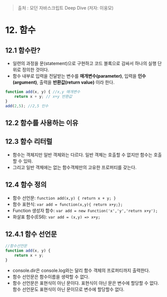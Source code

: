 > 출처 : 모던 자바스크립트 Deep Dive (저자: 이웅모)

# 12. 함수
## 12.1 함수란?
- 일련의 과정을 문(statement)으로 구현하고 코드 블록으로 감싸서 하나의 실행 단위로 정의한 것이다.
- 함수 내부로 입력을 전달받는 변수를 **매개변수(parameter)**, 입력을 **인수(argument)**, 출력을 **반환값(return value)** 이라 한다.
```javascript
function add(x, y) { //x,y 매개변수
    return x + y; // x+y 반환값
}
add(2,5); //2,5 인수
```

## 12.2 함수를 사용하는 이유
## 12.3 함수 리터럴
- 함수는 객체지만 일반 객체와는 다르다. 일반 객체는 호출할 수 없지만 함수는 호출할 수 있따.
- 그리고 일반 객체에는 없는 함수객체만의 고유한 프로퍼티를 갖는다.

## 12.4 함수 정의
- 함수 선언문: `function add(x,y) { return x + y; }`
- 함수 표현식: `var add = function(x,y){ return x+y;};`
- Function 생성자 함수: `var add = new Function('x','y','return x+y');`
- 화살표 함수(ES6): `var add = (x,y) => x+y;`

## 12.4.1 함수 선언문
```javascript
//함수선언문
function add(x, y) {
    return x + y;
}
```
- console.dir은 console.log와는 달리 함수 객체의 프로퍼티까지 출력한다.
- 함수 선언문은 함수이름을 생략할 수 없다.
- 함수 선언문은 표현식이 아닌 문이다. 표현식이 아닌 문은 변수에 할당할 수 없다. 함수 선언문도 표현식이 아닌 문이므로 변수에 할당할수 없다.
```javascript

```